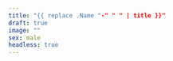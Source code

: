 ```yaml
---
title: "{{ replace .Name "-" " " | title }}"
draft: true
image: ""
sex: male
headless: true
---
```

